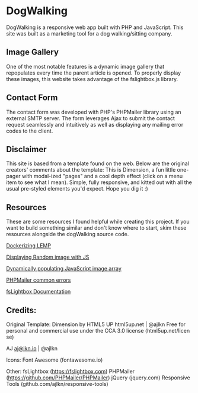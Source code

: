# DogWalking

DogWalking is a responsive web app built with PHP and JavaScript. This site was built as a marketing tool for a dog walking/sitting company. 

## Image Gallery
	
One of the most notable features is a dynamic image gallery that repopulates every time the parent article is opened. To properly display these images, this website takes advantage of the fslightbox.js library.

## Contact Form
	
The contact form was developed with PHP's PHPMailer library using an external SMTP server. The form leverages Ajax to submit the contact request seamlessly and intuitively as well as displaying any mailing error codes to the client.

## Disclaimer
	
This site is based from a template found on the web. Below are the original creators' comments about the template:
    This is Dimension, a fun little one-pager with modal-ized "pages"
    and a cool depth effect (click on a menu item to see what I mean). Simple, fully
    responsive, and kitted out with all the usual pre-styled elements you'd expect.
    Hope you dig it :)

## Resources

These are some resources I found helpful while creating this project. If you want to build something similar and don't know where to start, skim these resources alongside the dogWalking source code.
	
[Dockerizing LEMP](https://tech.osteel.me/posts/docker-for-local-web-development-part-1-a-basic-lemp-stack)

[Displaying Random image with JS](https://www.peachpit.com/articles/article.aspx?p=2239154&seqNum=10)

[Dynamically populating JavaScript image array](http://javascriptkit.com/javatutors/externalphp2.shtml)

[PHPMailer common errors](https://netcorecloud.com/tutorials/phpmailer-smtp-error-could-not-connect-to-smtp-host/)

[fsLightbox Documentation](https://fslightbox.com/javascript/documentation)

## Credits:

Original Template:
    Dimension by HTML5 UP
    html5up.net | @ajlkn
    Free for personal and commercial use under the CCA 3.0 license (html5up.net/licen    se)    

AJ
    aj@lkn.io | @ajlkn

Icons:
    Font Awesome (fontawesome.io)

Other:
    fsLightbox (https://fslightbox.com)
    PHPMailer (https://github.com/PHPMailer/PHPMailer)
    jQuery (jquery.com)
    Responsive Tools (github.com/ajlkn/responsive-tools)